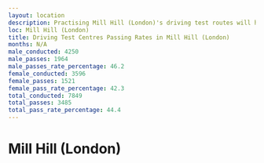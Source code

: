 ```yaml
---
layout: location
description: Practising Mill Hill (London)'s driving test routes will help you become more confident in your gear-changing abilities.
loc: Mill Hill (London)
title: Driving Test Centres Passing Rates in Mill Hill (London)
months: N/A
male_conducted: 4250
male_passes: 1964
male_passes_rate_percentage: 46.2
female_conducted: 3596
female_passes: 1521
female_pass_rate_percentage: 42.3
total_conducted: 7849
total_passes: 3485
total_pass_rate_percentage: 44.4
---
```


# Mill Hill (London)

